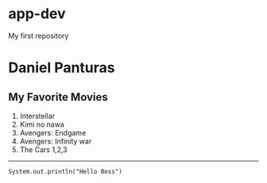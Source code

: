 # app-dev
My first repository

# **Daniel Panturas**

## My Favorite Movies
1. Interstellar
2. Kimi no nawa
3. Avengers: Endgame
4. Avengers: Infinity war
5. The Cars 1,2,3

----

`System.out.println("Hello Boss")`
